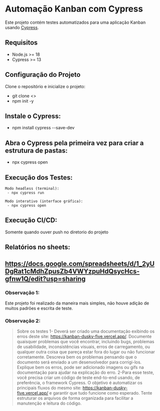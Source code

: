 # Automação Kanban com Cypress
Este projeto contém testes automatizados para uma aplicação Kanban usando [Cypress](https://www.cypress.io/).

## Requisitos
- Node.js >= 18
- Cypress >= 13

## Configuração do Projeto
Clone o repositório e inicialize o projeto:

- git clone <>
- npm init -y

## Instale o Cypress:
- npm install cypress --save-dev

## Abra o Cypress pela primeira vez para criar a estrutura de pastas:
- npx cypress open

## Execução dos Testes:
    Modo headless (terminal):
     - npx cypress run

    Modo interativo (interface gráfica):
     - npx cypress open

## Execução CI/CD:
Somente quando ouver push no diretorio do projeto

## Relatórios no sheets:
https://docs.google.com/spreadsheets/d/1_2yUDgRat1cMdhZpusZb4VWYzpuHdQsycHcs-gfnw1Q/edit?usp=sharing
----------------------------------------------------------------------------------------------
### Observação 1:
Este projeto foi realizado da maneira mais simples, não houve adição de muitos padrões e escrita de teste.

### Observação 2:
> Sobre os testes
1- Deverá ser criado uma documentação exibindo os erros deste site:
https://kanban-dusky-five.vercel.app/. Documente quaisquer problemas que você encontrar,
incluindo bugs, problemas de usabilidade, inconsistências visuais, erros de carregamento, ou
qualquer outra coisa que pareça estar fora do lugar ou não funcionar corretamente. Descreva
bem os problemas pensando que o documento será enviado a um desenvolvedor para
corrigi-los. Explique bem os erros, pode ser adicionado imagens ou gifs na documentação para
ajudar na explicação do erro.
2-Para esse teste, você precisa criar um código de teste end-to-end usando, de preferência, o
framework Cypress. O objetivo é automatizar os principais fluxos do mesmo site:
https://kanban-dusky-five.vercel.app/ e garantir que tudo funcione como esperado. Tente
estruturar os arquivos de forma organizada para facilitar a manutenção e leitura do código.

